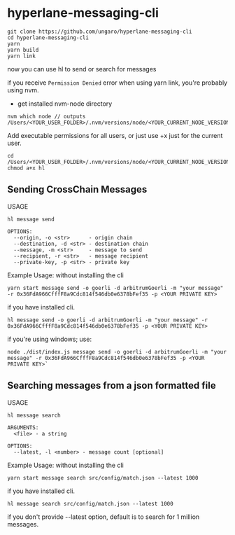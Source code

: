 # hyperlane-messaging-cli

```
git clone https://github.com/ungaro/hyperlane-messaging-cli
cd hyperlane-messaging-cli
yarn
yarn build
yarn link
```

now you can use hl to send or search for messages

if you receive `Permission Denied` error when using yarn link, you're probably using nvm.


- get installed nvm-node directory
```
nvm which node // outputs /Users/<YOUR_USER_FOLDER>/.nvm/versions/node/<YOUR_CURRENT_NODE_VERSION>/bin/node
```
Add executable permissions for all users, or just use +x just for the current user.
```
cd /Users/<YOUR_USER_FOLDER>/.nvm/versions/node/<YOUR_CURRENT_NODE_VERSION>/bin/
chmod a+x hl
```
## Sending CrossChain Messages
USAGE

```
hl message send

OPTIONS:
  --origin, -o <str>      - origin chain
  --destination, -d <str> - destination chain
  --message, -m <str>     - message to send
  --recipient, -r <str>   - message recipient
  --private-key, -p <str> - private key
```


  Example Usage: 
  without installing the cli

  `yarn start message send -o goerli -d arbitrumGoerli -m "your message" -r 0x36FdA966CfffF8a9Cdc814f546db0e6378bFef35 -p <YOUR PRIVATE KEY>`
  

  if you have installed cli.

  `hl message send -o goerli -d arbitrumGoerli -m "your message" -r 0x36FdA966CfffF8a9Cdc814f546db0e6378bFef35 -p <YOUR PRIVATE KEY>`


if you're using windows; use:
```
node ./dist/index.js message send -o goerli -d arbitrumGoerli -m "your message" -r 0x36FdA966CfffF8a9Cdc814f546db0e6378bFef35 -p <YOUR PRIVATE KEY>`
```

## Searching messages from a json formatted file


USAGE
```
hl message search

ARGUMENTS:
  <file> - a string

OPTIONS:
  --latest, -l <number> - message count [optional]
```

  Example Usage: 
    without installing the cli

  `yarn start message search src/config/match.json --latest 1000`

  if you have installed cli.

  `hl message search src/config/match.json --latest 1000`

  if you don't provide --latest option, default is to search for 1 million messages.
